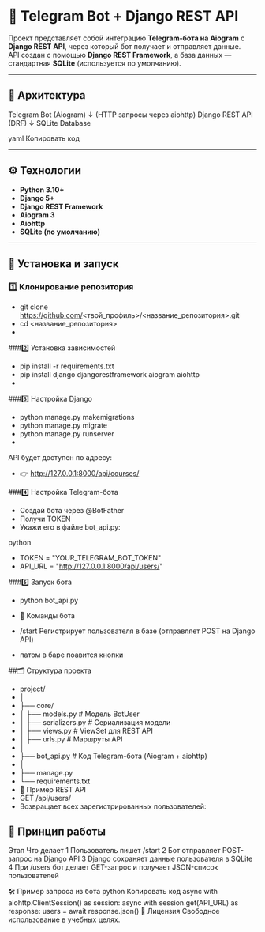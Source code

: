# 🤖 Telegram Bot + Django REST API

Проект представляет собой интеграцию **Telegram-бота на Aiogram** с **Django REST API**, через который бот получает и отправляет данные.  
API создан с помощью **Django REST Framework**, а база данных — стандартная **SQLite** (используется по умолчанию).

---

## 🧩 Архитектура

Telegram Bot (Aiogram)
↓ (HTTP запросы через aiohttp)
Django REST API (DRF)
↓
SQLite Database

yaml
Копировать код

---

## ⚙️ Технологии

- **Python 3.10+**
- **Django 5+**
- **Django REST Framework**
- **Aiogram 3**
- **Aiohttp**
- **SQLite (по умолчанию)**

---

## 🚀 Установка и запуск

### 1️⃣ Клонирование репозитория
- git clone https://github.com/<твой_профиль>/<название_репозитория>.git
- cd <название_репозитория>
- 
###2️⃣ Установка зависимостей
- pip install -r requirements.txt
- pip install django djangorestframework aiogram aiohttp
- 
###3️⃣ Настройка Django
- python manage.py makemigrations
- python manage.py migrate
- python manage.py runserver
- 
API будет доступен по адресу:
- 👉 http://127.0.0.1:8000/api/courses/

###4️⃣ Настройка Telegram-бота
- Создай бота через @BotFather
- Получи TOKEN
- Укажи его в файле bot_api.py:

python

- TOKEN = "YOUR_TELEGRAM_BOT_TOKEN"
- API_URL = "http://127.0.0.1:8000/api/users/"
  
###5️⃣ Запуск бота
- python bot_api.py
- 💬 Команды бота
  
- /start	Регистрирует пользователя в базе (отправляет POST на Django API)
- патом в баре поавится кнопки

##🗂 Структура проекта

- project/
- │
- ├── core/
- │   ├── models.py        # Модель BotUser
- │   ├── serializers.py   # Сериализация модели
- │   ├── views.py         # ViewSet для REST API
- │   ├── urls.py          # Маршруты API
- │
- ├── bot_api.py           # Код Telegram-бота (Aiogram + aiohttp)
- │
- ├── manage.py
- └── requirements.txt
- 🔗 Пример REST API
- GET /api/users/
- Возвращает всех зарегистрированных пользователей:

## 🧠 Принцип работы
Этап	Что делает
1	Пользователь пишет /start
2	Бот отправляет POST-запрос на Django API
3	Django сохраняет данные пользователя в SQLite
4	При /users бот делает GET-запрос и получает JSON-список пользователей

🛠 Пример запроса из бота
python
Копировать код
async with aiohttp.ClientSession() as session:
    async with session.get(API_URL) as response:
        users = await response.json()
📄 Лицензия
Свободное использование в учебных целях.
